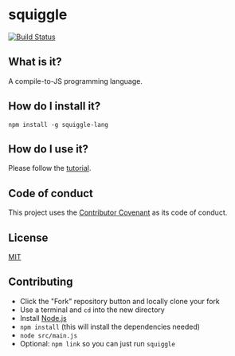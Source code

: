 # squiggle

[![Build Status](https://travis-ci.org/wavebeem/squiggle.svg?branch=issues%2F35-Adds_destructuring_assignment)](https://travis-ci.org/wavebeem/squiggle)

## What is it?

A compile-to-JS programming language.

## How do I install it?

    npm install -g squiggle-lang

## How do I use it?

Please follow the [tutorial](http://squiggle-lang.org/tutorial/).

## Code of conduct

This project uses the [Contributor Covenant](https://github.com/wavebeem/squiggle/blob/master/CODE_OF_CONDUCT.md) as its code of conduct.

## License

[MIT](https://github.com/wavebeem/squiggle/blob/master/LICENSE)


## Contributing

- Click the "Fork" repository button and locally clone your fork
- Use a terminal and `cd` into the new directory
- Install [Node.js](https://nodejs.org/en/)
- `npm install` (this will install the dependencies needed)
- `node src/main.js`
- Optional: `npm link` so you can just run `squiggle`

